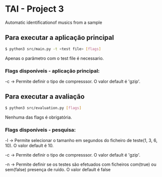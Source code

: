 # TAI - Project 3
Automatic identificationof musics from a sample

## Para executar a aplicação principal

```bash
$ python3 src/main.py -t <test file> [flags]
```

Apenas o parâmetro com o test file é necessario.

### Flags disponíveis - aplicação principal:

-c -> Permite definir o tipo de compresssor. O valor default é 'gzip'.


## Para executar a avaliação

```bash
$ python3 src/evaluation.py [flags]
```

Nenhuma das flags é obrigatória.

### Flags disponíveis - pesquisa:

-l -> Permite selecionar o tamanho em segundos do ficheiro de teste(1, 3, 6, 10). O valor default é 10.

-c -> Permite definir o tipo de compresssor. O valor default é 'gzip'.

-n -> Permite definir se os testes são efetuados com ficheiros com(true) ou sem(false) presença de ruído. O valor default é false